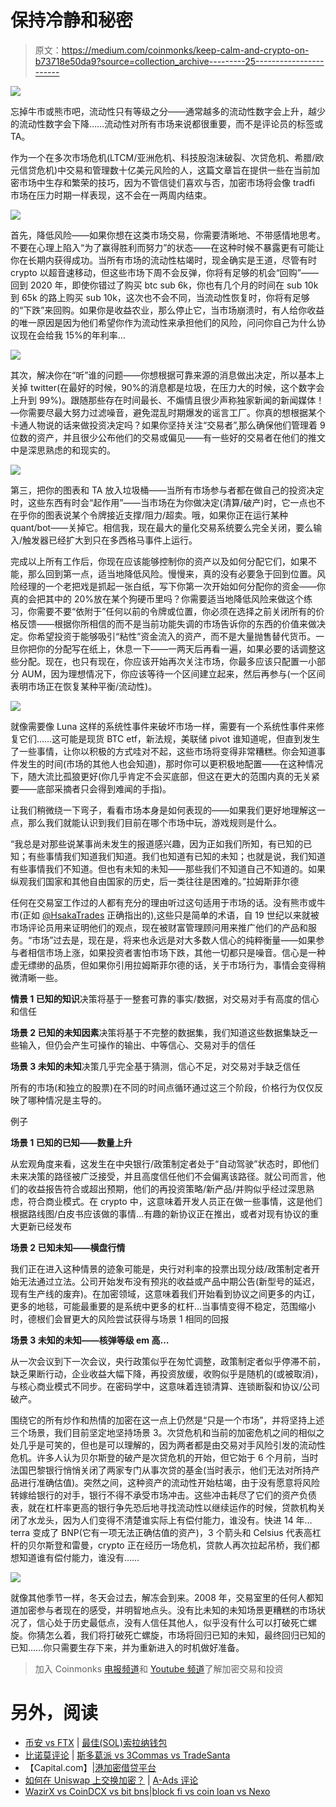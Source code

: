 # 保持冷静和秘密

> 原文：<https://medium.com/coinmonks/keep-calm-and-crypto-on-b73718e50da9?source=collection_archive---------25----------------------->

![](img/85d0225eaa611f3a07a05fa063bee93b.png)

忘掉牛市或熊市吧，流动性只有等级之分——通常越多的流动性数字会上升，越少的流动性数字会下降……流动性对所有市场来说都很重要，而不是评论员的标签或 TA。

作为一个在多次市场危机(LTCM/亚洲危机、科技股泡沫破裂、次贷危机、希腊/欧元信贷危机)中交易和管理数十亿美元风险的人，这篇文章旨在提供一些在当前加密市场中生存和繁荣的技巧，因为不管信徒们喜欢与否，加密市场将会像 tradfi 市场在压力时期一样表现，这不会在一两周内结束。

![](img/fc24aa2b481950bcbaff288f54141945.png)

首先，降低风险——如果你想在这类市场交易，你需要清晰地、不带感情地思考。不要在心理上陷入“为了赢得胜利而努力”的状态——在这种时候不暴露更有可能让你在长期内获得成功。当所有市场的流动性枯竭时，现金确实是王道，尽管有时 crypto 以超音速移动，但这些市场下周不会反弹，你将有足够的机会“回购”——回到 2020 年，即使你错过了购买 btc sub 6k，你也有几个月的时间在 sub 10k 到 65k 的路上购买 sub 10k，这次也不会不同，当流动性恢复时，你将有足够的“下跌”来回购。如果你是收益农业，那么停止它，当市场崩溃时，有人给你收益的唯一原因是因为他们希望你作为流动性来承担他们的风险，问问你自己为什么协议现在会给我 15%的年利率…

![](img/096a1f930de40fdfbf77064776bb0868.png)

其次，解决你在“听”谁的问题——你想根据可靠来源的消息做出决定，所以基本上关掉 twitter(在最好的时候，90%的消息都是垃圾，在压力大的时候，这个数字会上升到 99%)。跟随那些存在时间最长、不煽情且很少声称独家新闻的新闻媒体！—你需要尽最大努力过滤噪音，避免混乱时期爆发的谣言工厂。你真的想根据某个卡通人物说的话来做投资决定吗？如果你坚持关注“交易者”,那么确保他们管理着 9 位数的资产，并且很少公布他们的交易或偏见——有一些好的交易者在他们的推文中是深思熟虑的和现实的。

![](img/edfff29603500566a70c1550fb4e7301.png)

第三，把你的图表和 TA 放入垃圾桶——当所有市场参与者都在做自己的投资决定时，这些东西有时会“起作用”——当市场在为你做决定(清算/破产)时，它一点也不在乎你的图表说某个令牌接近支撑/阻力/超卖。哦，如果你正在运行某种 quant/bot——关掉它。相信我，现在最大的量化交易系统要么完全关闭，要么输入/触发器已经扩大到只在多西格马事件上运行。

完成以上所有工作后，你现在应该能够控制你的资产以及如何分配它们，如果不能，那么回到第一点，适当地降低风险。慢慢来，真的没有必要急于回到位置。风险经理的一个老把戏是抓起一张白纸，写下你第一次开始如何分配你的资金——你真的会把其中的 20%放在某个狗硬币里吗？你需要适当地降低风险来做这个练习，你需要不要“依附于”任何以前的令牌或位置，你必须在选择之前关闭所有的价格反馈——根据你所相信的而不是当前功能失调的市场告诉你的东西的价值来做决定。你希望投资于能够吸引“粘性”资金流入的资产，而不是大量抛售替代货币。一旦你把你的分配写在纸上，休息一下——一两天后再看一遍，如果必要的话调整这些分配。现在，也只有现在，你应该开始再次关注市场，你最多应该只配置一小部分 AUM，因为理想情况下，你应该等待一个区间建立起来，然后再参与(一个区间表明市场正在恢复某种平衡/流动性)。

![](img/42bdd01305a640bddf31fe502659d93e.png)

就像需要像 Luna 这样的系统性事件来破坏市场一样，需要有一个系统性事件来修复它们……这可能是现货 BTC etf，新法规，美联储 pivot 谁知道呢，但直到发生了一些事情，让你以积极的方式哇对不起，这些市场将变得非常糟糕。你会知道事件发生的时间(市场的其他人也会知道)，那时你可以更积极地配置——在这种情况下，随大流比孤狼更好(你几乎肯定不会买底部，但这在更大的范围内真的无关紧要——底部采摘者只会得到难闻的手指)。

让我们稍微绕一下弯子，看看市场本身是如何表现的——如果我们更好地理解这一点，那么我们就能认识到我们目前在哪个市场中玩，游戏规则是什么。

“我总是对那些说某事尚未发生的报道感兴趣，因为正如我们所知，有已知的已知；有些事情我们知道我们知道。我们也知道有已知的未知；也就是说，我们知道有些事情我们不知道。但也有未知的未知——那些我们不知道自己不知道的。如果纵观我们国家和其他自由国家的历史，后一类往往是困难的。”拉姆斯菲尔德

任何在交易室工作过的人都有充分的理由听过这句适用于市场的话。没有熊市或牛市(正如 [@HsakaTrades](https://twitter.com/HsakaTrades) 正确指出的),这些只是简单的术语，自 19 世纪以来就被市场评论员用来证明他们的观点，现在被财富管理顾问用来推广他们的产品和服务。“市场”过去是，现在是，将来也永远是对大多数人信心的纯粹衡量——如果参与者相信市场上涨，如果投资者害怕市场下跌，其他一切都只是噪音。信心是一种虚无缥缈的品质，但如果你引用拉姆斯菲尔德的话，关于市场行为，事情会变得稍微清晰一些。

**情景 1 已知的知识**决策将基于一整套可靠的事实/数据，对交易对手有高度的信心和信任

**场景 2 已知的未知因素**决策将基于不完整的数据集，我们知道这些数据集缺乏一些输入，但仍会产生可操作的输出、中等信心、交易对手的信任

**场景 3 未知的未知**决策几乎完全基于猜测，信心不足，对交易对手缺乏信任

所有的市场(和独立的股票)在不同的时间点循环通过这三个阶段，价格行为仅仅反映了哪种情况是主导的。

例子

**场景 1 已知的已知——数量上升**

从宏观角度来看，这发生在中央银行/政策制定者处于“自动驾驶”状态时，即他们未来决策的路径被广泛接受，并且高度信任他们不会偏离该路径。就公司而言，他们的收益报告符合或超出预期，他们的再投资策略/新产品/并购似乎经过深思熟虑，符合商业模式。在 crypto 中，这意味着开发人员正在做一些事情，这是他们根据路线图/白皮书应该做的事情…有趣的新协议正在推出，或者对现有协议的重大更新已经发布

**场景 2 已知未知——横盘行情**

我们正在进入这种情景的迹象可能是，央行对利率的投票出现分歧/政策制定者开始无法通过立法。公司开始发布没有预兆的收益或产品中期公告(新型号的延迟，现有生产线的废弃)。在加密领域，这意味着我们开始看到协议之间更多的内讧，更多的地毯，可能最重要的是系统中更多的杠杆…当事情变得不稳定，范围缩小时，德根们会冒更大的风险尝试获得与场景 1 相同的回报

**场景 3 未知的未知——核弹等级 em 高…**

从一次会议到下一次会议，央行政策似乎在匆忙调整，政策制定者似乎停滞不前，缺乏果断行动，企业收益大幅下降，再投资放缓，收购似乎是随机的(或被取消)，与核心商业模式不同步。在密码学中，这意味着连锁清算、连锁断裂和协议/公司破产。

围绕它的所有炒作和热情的加密在这一点上仍然是“只是一个市场”，并将坚持上述三个场景，我们目前坚定地坚持场景 3。次贷危机和当前的加密危机之间的相似之处几乎是可笑的，但也是可以理解的，因为两者都是由交易对手风险引发的流动性危机。许多人认为贝尔斯登的破产是次贷危机的开始，但它始于 6 个月前，当时法国巴黎银行悄悄关闭了两家专门从事次贷的基金(当时表示，他们无法对所持产品进行准确估值)。突然之间，这种资产的流动性开始枯竭，由于没有愿意将风险转嫁给银行的对手，银行不得不承受市场冲击。这些冲击耗尽了它们的资产负债表，就在杠杆率更高的银行争先恐后地寻找流动性以继续运作的时候，贷款机构关闭了水龙头，因为人们变得不清楚谁实际上有偿付能力，谁没有。快进 14 年… terra 变成了 BNP(它有一项无法正确估值的资产)，3 个箭头和 Celsius 代表高杠杆的贝尔斯登和雷曼，crypto 正在经历一场危机，贷款人再次拉起吊桥，我们都想知道谁有偿付能力，谁没有……

![](img/1cc34d604798f078c3ed0ec83de86553.png)

就像其他季节一样，冬天会过去，解冻会到来。2008 年，交易室里的任何人都知道加密参与者现在的感受，并明智地点头。没有比未知的未知场景更糟糕的市场状况了，信心处于历史最低点，没有人信任其他人，似乎没有什么可以打破死亡螺旋。你猜怎么着，我们将打破死亡螺旋，市场将回归已知的未知，最终回归已知的已知……你只需要生存下来，并为重新进入的时机做好准备。

> 加入 Coinmonks [电报频道](https://t.me/coincodecap)和 [Youtube 频道](https://www.youtube.com/c/coinmonks/videos)了解加密交易和投资

# 另外，阅读

*   [币安 vs FTX](https://coincodecap.com/binance-vs-ftx) | [最佳(SOL)索拉纳钱包](https://coincodecap.com/solana-wallets)
*   [比诺莫评论](https://coincodecap.com/binomo-review) | [斯多葛派 vs 3Commas vs TradeSanta](https://coincodecap.com/stoic-vs-3commas-vs-tradesanta)
*   【Capital.com】|[港加密借贷平台](https://coincodecap.com/crypto-lending-hong-kong)
*   [如何在 Uniswap 上交换加密？](https://coincodecap.com/swap-crypto-on-uniswap) | [A-Ads 评论](https://coincodecap.com/a-ads-review)
*   [WazirX vs CoinDCX vs bit bns](/coinmonks/wazirx-vs-coindcx-vs-bitbns-149f4f19a2f1)|[block fi vs coin loan vs Nexo](/coinmonks/blockfi-vs-coinloan-vs-nexo-cb624635230d)